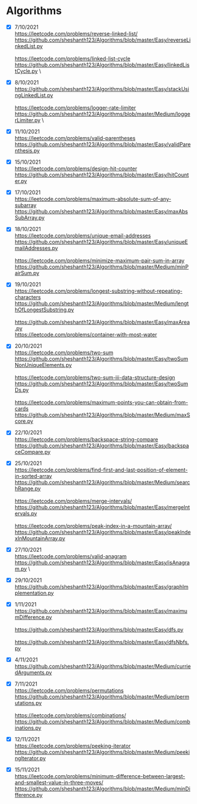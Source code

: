 # Algorithms
- [x] 7/10/2021 \
https://leetcode.com/problems/reverse-linked-list/ \
https://github.com/sheshanth123/Algorithms/blob/master/Easy/reverseLinkedList.py \
\
https://leetcode.com/problems/linked-list-cycle \
https://github.com/sheshanth123/Algorithms/blob/master/Easy/linkedListCycle.py \

- [x] 8/10/2021 \
https://github.com/sheshanth123/Algorithms/blob/master/Easy/stackUsingLinkedList.py \
\
https://leetcode.com/problems/logger-rate-limiter \
https://github.com/sheshanth123/Algorithms/blob/master/Medium/loggerLimiter.py \

- [x] 11/10/2021 \
https://leetcode.com/problems/valid-parentheses  \
https://github.com/sheshanth123/Algorithms/blob/master/Easy/validParenthesis.py

- [x] 15/10/2021 \
https://leetcode.com/problems/design-hit-counter \
https://github.com/sheshanth123/Algorithms/blob/master/Easy/hitCounter.py

- [x] 17/10/2021 \
https://leetcode.com/problems/maximum-absolute-sum-of-any-subarray \
https://github.com/sheshanth123/Algorithms/blob/master/Easy/maxAbsSubArray.py

- [x] 18/10/2021 \
https://leetcode.com/problems/unique-email-addresses \
https://github.com/sheshanth123/Algorithms/blob/master/Easy/uniqueEmailAddresses.py \
\
https://leetcode.com/problems/minimize-maximum-pair-sum-in-array \
https://github.com/sheshanth123/Algorithms/blob/master/Medium/minPairSum.py

- [x] 19/10/2021 \
https://leetcode.com/problems/longest-substring-without-repeating-characters \
https://github.com/sheshanth123/Algorithms/blob/master/Medium/lengthOfLongestSubstring.py \
\
https://github.com/sheshanth123/Algorithms/blob/master/Easy/maxArea.py \
https://leetcode.com/problems/container-with-most-water 

- [x] 20/10/2021 \
https://leetcode.com/problems/two-sum \
https://github.com/sheshanth123/Algorithms/blob/master/Easy/twoSumNonUniqueElements.py \
\
https://leetcode.com/problems/two-sum-iii-data-structure-design \
https://github.com/sheshanth123/Algorithms/blob/master/Easy/twoSumDs.py \
\
https://leetcode.com/problems/maximum-points-you-can-obtain-from-cards \
https://github.com/sheshanth123/Algorithms/blob/master/Medium/maxScore.py

- [x] 22/10/2021 \
https://leetcode.com/problems/backspace-string-compare \
https://github.com/sheshanth123/Algorithms/blob/master/Easy/backspaceCompare.py

- [x] 25/10/2021 \
https://leetcode.com/problems/find-first-and-last-position-of-element-in-sorted-array \
https://github.com/sheshanth123/Algorithms/blob/master/Medium/searchRange.py \
\
https://leetcode.com/problems/merge-intervals/ \
https://github.com/sheshanth123/Algorithms/blob/master/Easy/mergeIntervals.py \
\
https://leetcode.com/problems/peak-index-in-a-mountain-array/ \
https://github.com/sheshanth123/Algorithms/blob/master/Easy/peakIndexInMountainArray.py

- [x] 27/10/2021 \
https://leetcode.com/problems/valid-anagram \
https://github.com/sheshanth123/Algorithms/blob/master/Easy/isAnagram.py \

- [x] 29/10/2021 \
https://github.com/sheshanth123/Algorithms/blob/master/Easy/graphImplementation.py

- [x] 1/11/2021 \
https://github.com/sheshanth123/Algorithms/blob/master/Easy/maximumDifference.py \
\
https://github.com/sheshanth123/Algorithms/blob/master/Easy/dfs.py \
\
https://github.com/sheshanth123/Algorithms/blob/master/Easy/dfsNbfs.py

- [x] 4/11/2021 \
https://github.com/sheshanth123/Algorithms/blob/master/Medium/curriedArguments.py

- [x] 7/11/2021 \
https://leetcode.com/problems/permutations \
https://github.com/sheshanth123/Algorithms/blob/master/Medium/permutations.py \
\
https://leetcode.com/problems/combinations/ \
https://github.com/sheshanth123/Algorithms/blob/master/Medium/combinations.py

- [x] 12/11/2021 \
https://leetcode.com/problems/peeking-iterator \
https://github.com/sheshanth123/Algorithms/blob/master/Medium/peekingIterator.py

- [x] 15/11/2021 \
https://leetcode.com/problems/minimum-difference-between-largest-and-smallest-value-in-three-moves/ \
https://github.com/sheshanth123/Algorithms/blob/master/Medium/minDifference.py
